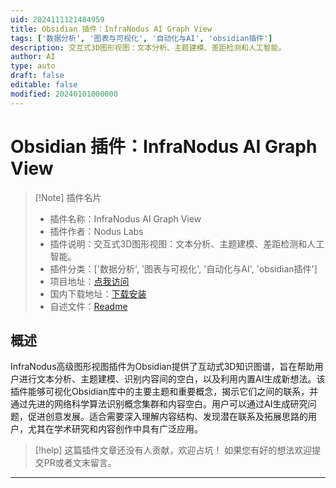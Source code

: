 ```yaml
---
uid: 2024111121484959
title: Obsidian 插件：InfraNodus AI Graph View
tags: ['数据分析', '图表与可视化', '自动化与AI', 'obsidian插件']
description: 交互式3D图形视图：文本分析、主题建模、差距检测和人工智能。
author: AI
type: auto
draft: false
editable: false
modified: 20240101000000
---
```


# Obsidian 插件：InfraNodus AI Graph View

> [!Note] 插件名片
> - 插件名称：InfraNodus AI Graph View
> - 插件作者：Nodus Labs
> - 插件说明：交互式3D图形视图：文本分析、主题建模、差距检测和人工智能。
> - 插件分类：['数据分析', '图表与可视化', '自动化与AI', 'obsidian插件']
> - 项目地址：[点我访问](https://github.com/noduslabs/infranodus-obsidian-plugin)
> - 国内下载地址：[下载安装](https://pkmer.cn/products/plugin/pluginMarket/?infranodus-graph-view)
> - 自述文件：[Readme](https://ghproxy.net/https://raw.githubusercontent.com/noduslabs/infranodus-obsidian-plugin/master/README.md)



## 概述

InfraNodus高级图形视图插件为Obsidian提供了互动式3D知识图谱，旨在帮助用户进行文本分析、主题建模、识别内容间的空白，以及利用内置AI生成新想法。该插件能够可视化Obsidian库中的主要主题和重要概念，揭示它们之间的联系，并通过先进的网络科学算法识别概念集群和内容空白。用户可以通过AI生成研究问题，促进创意发展。适合需要深入理解内容结构、发现潜在联系及拓展思路的用户，尤其在学术研究和内容创作中具有广泛应用。


> [!help] 
> 这篇插件文章还没有人贡献，欢迎占坑！
> 如果您有好的想法欢迎提交PR或者文末留言。
> 

---



